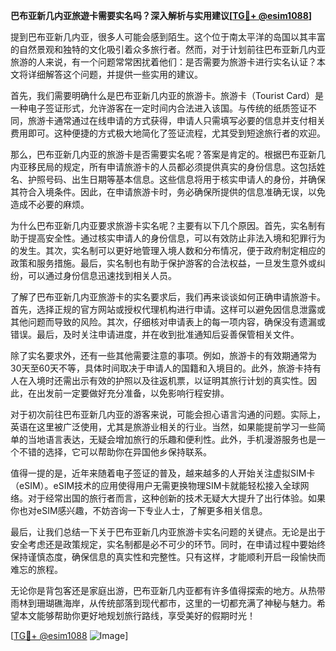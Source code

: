 **巴布亚新几内亚旅遊卡需要实名吗？深入解析与实用建议[[TG💪+ @esim1088](https://t.me/s/esim1088)]**

提到巴布亚新几内亚，很多人可能会感到陌生。这个位于南太平洋的岛国以其丰富的自然景观和独特的文化吸引着众多旅行者。然而，对于计划前往巴布亚新几内亚旅游的人来说，有一个问题常常困扰着他们：是否需要为旅游卡进行实名认证？本文将详细解答这个问题，并提供一些实用的建议。

首先，我们需要明确什么是巴布亚新几内亚的旅游卡。旅游卡（Tourist Card）是一种电子签证形式，允许游客在一定时间内合法进入该国。与传统的纸质签证不同，旅游卡通常通过在线申请的方式获得，申请人只需填写必要的信息并支付相关费用即可。这种便捷的方式极大地简化了签证流程，尤其受到短途旅行者的欢迎。

那么，巴布亚新几内亚的旅游卡是否需要实名呢？答案是肯定的。根据巴布亚新几内亚移民局的规定，所有申请旅游卡的人员都必须提供真实的身份信息。这包括姓名、护照号码、出生日期等基本信息。这些信息将用于核实申请人的身份，并确保其符合入境条件。因此，在申请旅游卡时，务必确保所提供的信息准确无误，以免造成不必要的麻烦。

为什么巴布亚新几内亚要求旅游卡实名呢？主要有以下几个原因。首先，实名制有助于提高安全性。通过核实申请人的身份信息，可以有效防止非法入境和犯罪行为的发生。其次，实名制可以更好地管理入境人数和分布情况，便于政府制定相应的政策和服务措施。最后，实名制也有助于保护游客的合法权益，一旦发生意外或纠纷，可以通过身份信息迅速找到相关人员。

了解了巴布亚新几内亚旅游卡的实名要求后，我们再来谈谈如何正确申请旅游卡。首先，选择正规的官方网站或授权代理机构进行申请。这样可以避免因信息泄露或其他问题而导致的风险。其次，仔细核对申请表上的每一项内容，确保没有遗漏或错误。最后，及时关注申请进度，并在收到批准通知后妥善保管相关文件。

除了实名要求外，还有一些其他需要注意的事项。例如，旅游卡的有效期通常为30天至60天不等，具体时间取决于申请人的国籍和入境目的。此外，旅游卡持有人在入境时还需出示有效的护照以及往返机票，以证明其旅行计划的真实性。因此，在出发前一定要做好充分准备，以免影响行程安排。

对于初次前往巴布亚新几内亚的游客来说，可能会担心语言沟通的问题。实际上，英语在这里被广泛使用，尤其是旅游业相关的行业。当然，如果能提前学习一些简单的当地语言表达，无疑会增加旅行的乐趣和便利性。此外，手机漫游服务也是一个不错的选择，它可以帮助你在异国他乡保持联系。

值得一提的是，近年来随着电子签证的普及，越来越多的人开始关注虚拟SIM卡（eSIM）。eSIM技术的应用使得用户无需更换物理SIM卡就能轻松接入全球网络。对于经常出国的旅行者而言，这种创新的技术无疑大大提升了出行体验。如果你也对eSIM感兴趣，不妨咨询一下专业人士，了解更多相关信息。

最后，让我们总结一下关于巴布亚新几内亚旅游卡实名问题的关键点。无论是出于安全考虑还是政策规定，实名制都是必不可少的环节。同时，在申请过程中要始终保持谨慎态度，确保信息的真实性和完整性。只有这样，才能顺利开启一段愉快而难忘的旅程。

无论你是背包客还是家庭出游，巴布亚新几内亚都有许多值得探索的地方。从热带雨林到珊瑚礁海岸，从传统部落到现代都市，这里的一切都充满了神秘与魅力。希望本文能够帮助你更好地规划旅行路线，享受美好的假期时光！

[[TG💪+ @esim1088](https://t.me/s/esim1088) ![Image](https://i.postimg.cc/4NQfJmqS/Snipaste-2025-05-13-00-14-12.png)]
